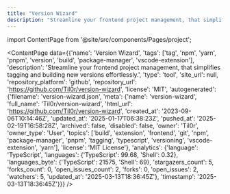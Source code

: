 ```yaml
---
title: "Version Wizard"
description: "Streamline your frontend project management, that simplifies tagging and building new versions effortlessly."
---
```

import ContentPage from '@site/src/components/Pages/project';

<ContentPage
    data={{'name': 'Version Wizard', 'tags': ['tag', 'npm', 'yarn', 'pnpm', 'version', 'build', 'package-manager', 'vscode-extension'], 'description': 'Streamline your frontend project management, that simplifies tagging and building new versions effortlessly.', 'type': 'tool', 'site_url': null, 'repository_platform': 'github', 'repository_url': 'https://github.com/Til0r/version-wizard', 'license': 'MIT', 'autogenerated': {'filename': 'version-wizard.json', 'meta': {'name': 'version-wizard', 'full_name': 'Til0r/version-wizard', 'html_url': 'https://github.com/Til0r/version-wizard', 'created_at': '2023-09-06T10:14:46Z', 'updated_at': '2025-01-17T06:38:23Z', 'pushed_at': '2025-02-19T16:58:28Z', 'archived': false, 'disabled': false, 'owner': 'Til0r', 'owner_type': 'User', 'topics': ['build', 'extension', 'frontend', 'git', 'npm', 'package-manager', 'pnpm', 'tagging', 'typescript', 'versioning', 'vscode-extension', 'yarn'], 'license': 'MIT License'}, 'analytics': {'language': 'TypeScript', 'languages': {'TypeScript': 99.68, 'Shell': 0.32}, 'languages_byte': {'TypeScript': 21575, 'Shell': 69}, 'stargazers_count': 5, 'forks_count': 0, 'open_issues_count': 2, 'forks': 0, 'open_issues': 2, 'watchers': 5, 'updated_at': '2025-03-13T18:36:45Z'}, 'timestamp': '2025-03-13T18:36:45Z'}}}
/>
